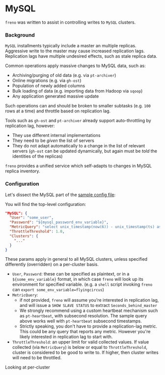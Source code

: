 # MySQL

`freno` was written to assist in controlling writes to `MySQL` clusters.

### Background

`MySQL` installments typically include a master an multiple replicas. Aggressive write to the master may cause increased replication lags. Replication lags have multiple undesired effects, such as stale replica data.

Common operations apply massive changes to MySQL data, such as:

- Archiving/purging of old data (e.g. via `pt-archiver`)
- Online migrations (e.g. via `gh-ost`)
- Population of newly added columns
- Bulk loading of data (e.g. importing data from Hadoop via `sqoop`)
- Any application generated massive update

Such operations can and should be broken to smaller subtasks (e.g. `100` rows at a time) and throttle based on replication lag.

Tools such as `gh-ost` and `pt-archiver` already support auto-throttling by replication lag, however:

- They use different internal implementations
- They need to be _given_ the list of servers
- They do not adapt automatically to a change in the list of relevant servers (`gh-ost` can be updated dynamically, but again must be _told_ the identities of the replicas)

`freno` provides a unified service which self-adapts to changes in MySQL replica inventory.

### Configuration

Let's dissect the MySQL part of the [sample config file](../resources/freno.conf.sample.json):

You will find the top-level configuration:

```json
"MySQL": {
  "User": "some_user",
  "Password": "${mysql_password_env_variable}",
  "MetricQuery": "select unix_timestamp(now(6)) - unix_timestamp(ts) as lag_check from meta.heartbeat order by ts desc limit 1",
  "ThrottleThreshold": 1.0,
  "Clusters": {
    "..."
  }
}
```

These params apply in general to all MySQL clusters, unless specified differently (overridden) on a per-cluster basis.

- `User`, `Password`: these can be specified as plaintext, or in a `${some_env_variable}` format, in which case `freno` will look up its environment for specified variable. (e.g. a `shell` script invoking `freno` can `export some_env_variable=flyingcircus`)
- `MetricQuery`:
  - if not provided, `freno` will assume you're interested in replication lag, and will issue a `SHOW SLAVE STATUS` to extract `Seconds_behind_master`
  - We strongly recommend using a custom heartbeat mechanism such as `pt-heartbeat`, with subsecond resolution. The sample query above works well with `pt-heartbeat` subsecond timestamps.
  - Strictly speaking, you don't have to provide a replication-lag metric. This could be any query that reports any metric. However you're likely interested in replication lag to start with.
- `ThrottleThreshold`: an upper limit for valid collected values. If value collected (via `MetricQuery`) is below or equal to `ThrottleThreshold`, cluster is considered to be good to write to. If higher, then cluster writes will need to be throttled.

Looking at per-cluster
